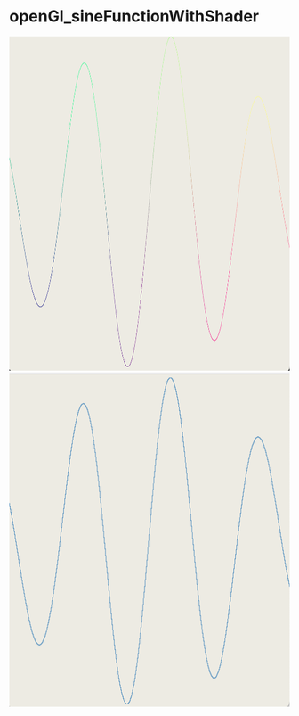 # openGl_sineFunctionWithShader
<img src="https://github.com/akramAssi/openGl_sineFunctionWithShader/blob/main/screenShoot1.png"  width="1200" height="600" />
<img src="https://github.com/akramAssi/openGl_sineFunctionWithShader/blob/main/screenShoot2.png"  width="1200" height="600" />

